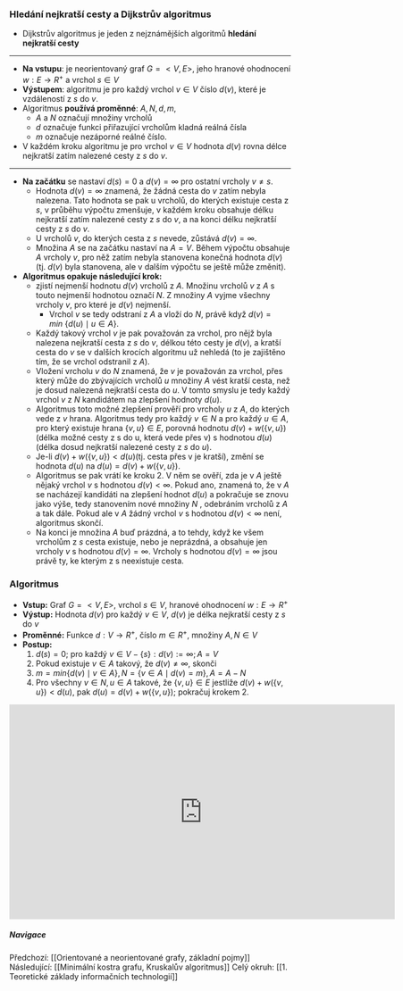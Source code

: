 ### Hledání nejkratší cesty a Dijkstrův algoritmus
- Dijkstrův algoritmus je jeden z nejznámějších algoritmů **hledání nejkratší cesty**
---
- **Na vstupu**: je neorientovaný graf $G = <V, E>$, jeho hranové ohodnocení $w: E \rightarrow R^{+}$ a vrchol $s \in V$
- **Výstupem**: algoritmu je pro každý vrchol $v \in V$ číslo $d(v)$, které je vzdáleností z $s$ do $v$.
- Algoritmus **používá proměnné**: $A, N, d, m$, 
	- $A$ a $N$ označují množiny vrcholů 
	- $d$ označuje funkci přiřazující vrcholům kladná reálná čísla
	- $m$ označuje nezáporné reálné číslo.
- V každém kroku algoritmu je pro vrchol $v \in V$ hodnota $d(v)$ rovna délce nejkratší zatím nalezené cesty z $s$ do $v$.
---
- **Na začátku** se nastaví $d(s) = 0$ a $d(v) = \infty$ pro ostatní vrcholy $v \neq s$. 
	- Hodnota $d(v) = \infty$ znamená, že žádná cesta do $v$ zatím nebyla nalezena. Tato hodnota se pak u vrcholů, do kterých existuje cesta z $s$, v průběhu výpočtu zmenšuje, v každém kroku obsahuje délku nejkratší zatím nalezené cesty z $s$ do $v$, a na konci délku nejkratší cesty z $s$ do $v$. 
	- U vrcholů $v$, do kterých cesta z $s$ nevede, zůstává $d(v) = \infty$. 
	- Množina $A$ se na začátku nastaví na $A = V$. Během výpočtu obsahuje $A$ vrcholy $v$, pro něž zatím nebyla stanovena konečná hodnota $d(v)$ (tj. $d(v)$ byla stanovena, ale v dalším výpočtu se ještě může změnit). 
- **Algoritmus opakuje následující krok:** 
	- zjistí nejmenší hodnotu $d(v)$ vrcholů z $A$. Množinu vrcholů $v$ z $A$ s touto nejmenší hodnotou označí $N$. Z množiny $A$ vyjme všechny vrcholy $v$, pro které je $d(v)$ nejmenší. 
		- Vrchol $v$ se tedy odstraní z $A$ a vloží do $N$, právě když $d(v) = min\ \{d(u) \mid u \in A\}$. 
	- Každý takový vrchol $v$ je pak považován za vrchol, pro nějž byla nalezena nejkratší cesta z $s$ do $v$, délkou této cesty je $d(v)$, a kratší cesta do $v$ se v dalších krocích algoritmu už nehledá (to je zajištěno tím, že se vrchol odstranil z $A$). 
	- Vložení vrcholu $v$ do $N$ znamená, že $v$ je považován za vrchol, přes který může do zbývajících vrcholů $u$ množiny $A$ vést kratší cesta, než je dosud nalezená nejkratší cesta do $u$. V tomto smyslu je tedy každý vrchol $v$ z $N$ kandidátem na zlepšení hodnoty $d(u)$. 
	- Algoritmus toto možné zlepšení prověří pro vrcholy $u$ z $A$, do kterých vede z $v$ hrana. Algoritmus tedy pro každý $v \in N$ a pro každý $u \in A$, pro který existuje hrana $\{v, u\} \in E$, porovná hodnotu $d(v) + w(\{v, u\})$ (délka možné cesty z s do u, která vede přes v) s hodnotou $d(u)$ (délka dosud nejkratší nalezené cesty z $s$ do $u$). 
	- Je-li $d(v) + w(\{v, u\}) < d(u)$(tj. cesta přes v je kratší), změní se hodnota $d(u) \text{ na } d(u) = d(v) + w(\{v, u\})$. 
	- Algoritmus se pak vrátí ke kroku 2. V něm se ověří, zda je v $A$ ještě nějaký vrchol $v$ s hodnotou $d(v) < \infty$. Pokud ano, znamená to, že v $A$ se nacházejí kandidáti na zlepšení hodnot $d(u)$ a pokračuje se znovu jako výše, tedy stanovením nové množiny $N$ , odebráním vrcholů z $A$ a tak dále. Pokud ale v $A$ žádný vrchol $v$ s hodnotou $d(v) < \infty$ není, algoritmus skončí. 
	- Na konci je množina $A$ buď prázdná, a to tehdy, když ke všem vrcholům z $s$ cesta existuje, nebo je neprázdná, a obsahuje jen vrcholy $v$ s hodnotou $d(v) = \infty$. Vrcholy s hodnotou $d(v) = \infty$ jsou právě ty, ke kterým z s neexistuje cesta.

### Algoritmus
- **Vstup:** Graf $G = <V, E>$, vrchol $s \in V$, hranové ohodnocení $w: E \rightarrow R^{+}$
- **Výstup:** Hodnota $d(v)$ pro každý $v \in V$, $d(v)$ je délka nejkratší cesty z $s$ do $v$
- **Proměnné:** Funkce $d: V \rightarrow R^{+}$, číslo $m \in R^{+}$, množiny $A, N \in V$
- **Postup:**
	1. $d(s) = 0$; pro každý $v \in V - \{s\}: d(v):= \infty ; A = V$
	2. Pokud existuje $v \in A$ takový, že $d(v) \neq \infty$, skonči
	3. $m = min\{d(v) \mid v \in A\}, N= \{ v \in A \mid d(v)=m \}, A = A - N$
	4. Pro všechny $v \in N, u \in A$ takové, že $\{v,u\} \in E$ jestliže $d(v) + w(\{v,u\}) < d(u),$ pak $d(u)=d(v)+w(\{v,u\});$ pokračuj krokem $2.$


<iframe width="690" height="385" src="https://www.youtube.com/embed/_lHSawdgXpI?si=d6NouOUOCmePLEzT" title="YouTube video player" frameborder="0" allow="accelerometer; autoplay; clipboard-write; encrypted-media; gyroscope; picture-in-picture; web-share" referrerpolicy="strict-origin-when-cross-origin" allowfullscreen></iframe>

##### Navigace
Předchozí:  [[Orientované a neorientované grafy, základní pojmy]]
Následující: [[Minimální kostra grafu, Kruskalův algoritmus]]
Celý okruh: [[1. Teoretické základy informačních technologií]]